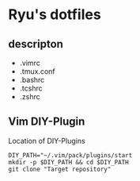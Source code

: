 # Ryu's dotfiles

## descripton
- .vimrc
- .tmux.conf
- .bashrc
- .tcshrc
- .zshrc

## Vim DIY-Plugin
Location of DIY-Plugins 
```
DIY_PATH="~/.vim/pack/plugins/start
mkdir -p $DIY_PATH && cd $DIY_PATH 
git clone "Target repository"
```

